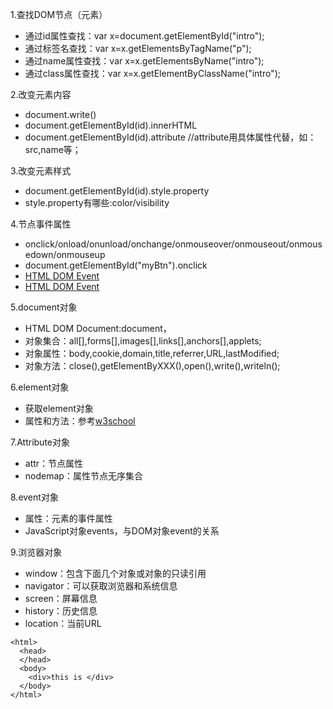 1.查找DOM节点（元素）
 - 通过id属性查找：var x=document.getElementById("intro");
 - 通过标签名查找：var x=x.getElementsByTagName("p");
 - 通过name属性查找：var x=x.getElementsByName("intro");
 - 通过class属性查找：var x=x.getElementByClassName("intro");
 
2.改变元素内容
 - document.write()
 - document.getElementById(id).innerHTML
 - document.getElementById(id).attribute  //attribute用具体属性代替，如：src,name等；

3.改变元素样式
 - document.getElementById(id).style.property
 - style.property有哪些:color/visibility

4.节点事件属性
 - onclick/onload/onunload/onchange/onmouseover/onmouseout/onmousedown/onmouseup
 - document.getElementById("myBtn").onclick
 - [HTML DOM Event](http://www.w3school.com.cn/jsref/dom_obj_event.asp)
 - <a href="http://www.w3school.com.cn/jsref/dom_obj_event.asp" target="_blank">HTML DOM Event</a>
 
5.document对象
 - HTML DOM Document:document，
 - 对象集合：all[],forms[],images[],links[],anchors[],applets;
 - 对象属性：body,cookie,domain,title,referrer,URL,lastModified;
 - 对象方法：close(),getElementByXXX(),open(),write(),writeln();
 
6.element对象
 - 获取element对象
 - 属性和方法：参考[w3school](http://www.w3school.com.cn/jsref/dom_obj_all.asp)

7.Attribute对象
 - attr：节点属性
 - nodemap：属性节点无序集合
 
8.event对象
 - 属性：元素的事件属性
 - JavaScript对象events，与DOM对象event的关系
 
 9.浏览器对象
  - window：包含下面几个对象或对象的只读引用
  - navigator：可以获取浏览器和系统信息
  - screen：屏幕信息
  - history：历史信息
  - location：当前URL
 
 ```
 <html>
   <head>
   </head>
   <body>
     <div>this is </div>
   </body>
 </html>
 ```
